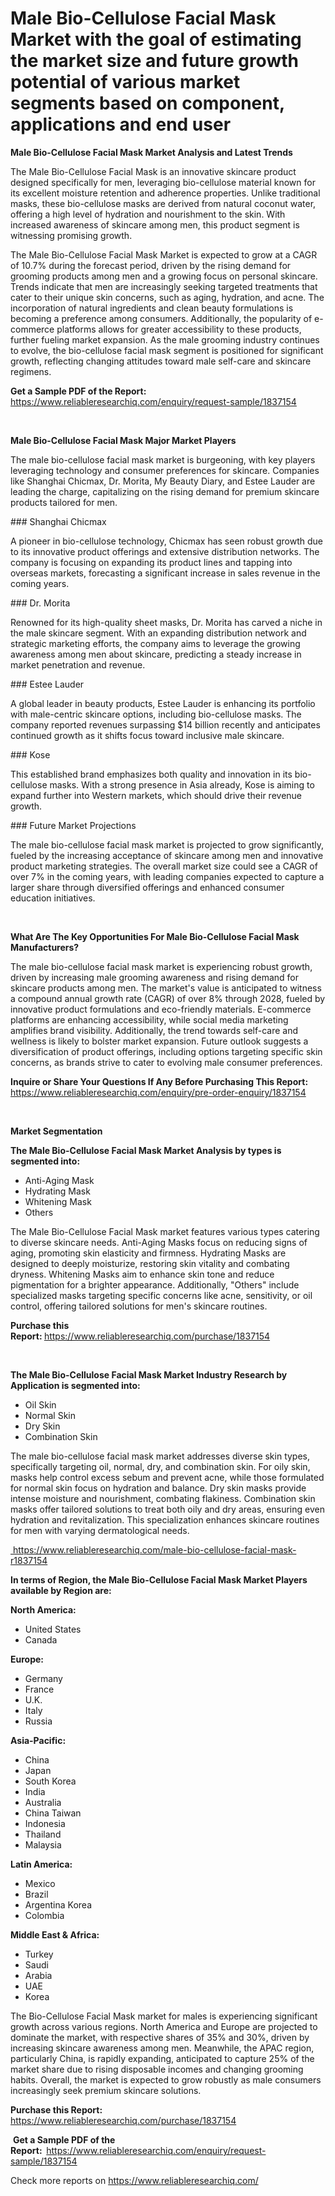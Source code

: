 <p><h1>Male Bio-Cellulose Facial Mask Market with the goal of estimating the market size and future growth potential of various market segments based on component, applications and end user</h1></p><p><strong>Male Bio-Cellulose Facial Mask Market Analysis and Latest Trends</strong></p>
<p><p>The Male Bio-Cellulose Facial Mask is an innovative skincare product designed specifically for men, leveraging bio-cellulose material known for its excellent moisture retention and adherence properties. Unlike traditional masks, these bio-cellulose masks are derived from natural coconut water, offering a high level of hydration and nourishment to the skin. With increased awareness of skincare among men, this product segment is witnessing promising growth.</p><p>The Male Bio-Cellulose Facial Mask Market is expected to grow at a CAGR of 10.7% during the forecast period, driven by the rising demand for grooming products among men and a growing focus on personal skincare. Trends indicate that men are increasingly seeking targeted treatments that cater to their unique skin concerns, such as aging, hydration, and acne. The incorporation of natural ingredients and clean beauty formulations is becoming a preference among consumers. Additionally, the popularity of e-commerce platforms allows for greater accessibility to these products, further fueling market expansion. As the male grooming industry continues to evolve, the bio-cellulose facial mask segment is positioned for significant growth, reflecting changing attitudes toward male self-care and skincare regimens.</p></p>
<p><strong>Get a Sample PDF of the Report:&nbsp;</strong> <a href="https://www.reliableresearchiq.com/enquiry/request-sample/1837154?utm_campaign=2230&utm_medium=2&utm_source=Github&utm_content=ia&utm_term=10022025&utm_id=male-bio-cellulose-facial-mask">https://www.reliableresearchiq.com/enquiry/request-sample/1837154</a></p>
<p>&nbsp;</p>
<p><strong>Male Bio-Cellulose Facial Mask Major Market Players</strong></p>
<p><p>The male bio-cellulose facial mask market is burgeoning, with key players leveraging technology and consumer preferences for skincare. Companies like Shanghai Chicmax, Dr. Morita, My Beauty Diary, and Estee Lauder are leading the charge, capitalizing on the rising demand for premium skincare products tailored for men.</p><p>### Shanghai Chicmax</p><p>A pioneer in bio-cellulose technology, Chicmax has seen robust growth due to its innovative product offerings and extensive distribution networks. The company is focusing on expanding its product lines and tapping into overseas markets, forecasting a significant increase in sales revenue in the coming years.</p><p>### Dr. Morita</p><p>Renowned for its high-quality sheet masks, Dr. Morita has carved a niche in the male skincare segment. With an expanding distribution network and strategic marketing efforts, the company aims to leverage the growing awareness among men about skincare, predicting a steady increase in market penetration and revenue.</p><p>### Estee Lauder</p><p>A global leader in beauty products, Estee Lauder is enhancing its portfolio with male-centric skincare options, including bio-cellulose masks. The company reported revenues surpassing $14 billion recently and anticipates continued growth as it shifts focus toward inclusive male skincare.</p><p>### Kose</p><p>This established brand emphasizes both quality and innovation in its bio-cellulose masks. With a strong presence in Asia already, Kose is aiming to expand further into Western markets, which should drive their revenue growth.</p><p>### Future Market Projections</p><p>The male bio-cellulose facial mask market is projected to grow significantly, fueled by the increasing acceptance of skincare among men and innovative product marketing strategies. The overall market size could see a CAGR of over 7% in the coming years, with leading companies expected to capture a larger share through diversified offerings and enhanced consumer education initiatives.</p></p>
<p>&nbsp;</p>
<p><strong>What Are The Key Opportunities For Male Bio-Cellulose Facial Mask Manufacturers?</strong></p>
<p><p>The male bio-cellulose facial mask market is experiencing robust growth, driven by increasing male grooming awareness and rising demand for skincare products among men. The market's value is anticipated to witness a compound annual growth rate (CAGR) of over 8% through 2028, fueled by innovative product formulations and eco-friendly materials. E-commerce platforms are enhancing accessibility, while social media marketing amplifies brand visibility. Additionally, the trend towards self-care and wellness is likely to bolster market expansion. Future outlook suggests a diversification of product offerings, including options targeting specific skin concerns, as brands strive to cater to evolving male consumer preferences.</p></p>
<p><strong>Inquire or Share Your Questions If Any Before Purchasing This Report:</strong> <a href="https://www.reliableresearchiq.com/enquiry/pre-order-enquiry/1837154?utm_campaign=2230&utm_medium=2&utm_source=Github&utm_content=ia&utm_term=10022025&utm_id=male-bio-cellulose-facial-mask">https://www.reliableresearchiq.com/enquiry/pre-order-enquiry/1837154</a></p>
<p>&nbsp;</p>
<p><strong>Market Segmentation</strong></p>
<p><strong>The Male Bio-Cellulose Facial Mask Market Analysis by types is segmented into:</strong></p>
<p><ul><li>Anti-Aging Mask</li><li>Hydrating Mask</li><li>Whitening Mask</li><li>Others</li></ul></p>
<p><p>The Male Bio-Cellulose Facial Mask market features various types catering to diverse skincare needs. Anti-Aging Masks focus on reducing signs of aging, promoting skin elasticity and firmness. Hydrating Masks are designed to deeply moisturize, restoring skin vitality and combating dryness. Whitening Masks aim to enhance skin tone and reduce pigmentation for a brighter appearance. Additionally, "Others" include specialized masks targeting specific concerns like acne, sensitivity, or oil control, offering tailored solutions for men's skincare routines.</p></p>
<p><strong>Purchase this Report:&nbsp;</strong><a href="https://www.reliableresearchiq.com/purchase/1837154?utm_campaign=2230&utm_medium=2&utm_source=Github&utm_content=ia&utm_term=10022025&utm_id=male-bio-cellulose-facial-mask">https://www.reliableresearchiq.com/purchase/1837154</a></p>
<p>&nbsp;</p>
<p><strong>The Male Bio-Cellulose Facial Mask Market Industry Research by Application is segmented into:</strong></p>
<p><ul><li>Oil Skin</li><li>Normal Skin</li><li>Dry Skin</li><li>Combination Skin</li></ul></p>
<p><p>The male bio-cellulose facial mask market addresses diverse skin types, specifically targeting oil, normal, dry, and combination skin. For oily skin, masks help control excess sebum and prevent acne, while those formulated for normal skin focus on hydration and balance. Dry skin masks provide intense moisture and nourishment, combating flakiness. Combination skin masks offer tailored solutions to treat both oily and dry areas, ensuring even hydration and revitalization. This specialization enhances skincare routines for men with varying dermatological needs.</p></p>
<p><a href="https://www.reliableresearchiq.com/male-bio-cellulose-facial-mask-r1837154?utm_campaign=2230&utm_medium=2&utm_source=Github&utm_content=ia&utm_term=10022025&utm_id=male-bio-cellulose-facial-mask">&nbsp;https://www.reliableresearchiq.com/male-bio-cellulose-facial-mask-r1837154</a></p>
<p><strong>In terms of Region, the Male Bio-Cellulose Facial Mask Market Players available by Region are:</strong></p>
<p>
    <p> <strong> North America: </strong>
        <ul>
            <li>United States</li>
            <li>Canada</li>
        </ul>
        </p> 
    <p> <strong> Europe: </strong>
        <ul>
            <li>Germany</li>
            <li>France</li>
            <li>U.K.</li>
            <li>Italy</li>
            <li>Russia</li>
        </ul>
        </p> 
    <p> <strong> Asia-Pacific: </strong>
        <ul>
            <li>China</li>
            <li>Japan</li>
            <li>South Korea</li>
            <li>India</li>
            <li>Australia</li>
            <li>China Taiwan</li>
            <li>Indonesia</li>
            <li>Thailand</li>
            <li>Malaysia</li>
        </ul>
        </p> 
    <p> <strong> Latin America: </strong>
        <ul>
            <li>Mexico</li>
            <li>Brazil</li>
            <li>Argentina Korea</li>
            <li>Colombia</li>
        </ul>
        </p> 
    <p> <strong> Middle East & Africa: </strong>
        <ul>
            <li>Turkey</li>
            <li>Saudi</li>
            <li>Arabia</li>
            <li>UAE</li>
            <li>Korea</li>
        </ul>
    </p>
    </p>
<p><p>The Bio-Cellulose Facial Mask market for males is experiencing significant growth across various regions. North America and Europe are projected to dominate the market, with respective shares of 35% and 30%, driven by increasing skincare awareness among men. Meanwhile, the APAC region, particularly China, is rapidly expanding, anticipated to capture 25% of the market share due to rising disposable incomes and changing grooming habits. Overall, the market is expected to grow robustly as male consumers increasingly seek premium skincare solutions.</p></p>
<p><strong>Purchase this Report: </strong><a href="https://www.reliableresearchiq.com/purchase/1837154?utm_campaign=2230&utm_medium=2&utm_source=Github&utm_content=ia&utm_term=10022025&utm_id=male-bio-cellulose-facial-mask">https://www.reliableresearchiq.com/purchase/1837154</a></p>
<p>&nbsp;<strong>Get a Sample PDF of the Report:&nbsp;&nbsp;</strong><a href="https://www.reliableresearchiq.com/enquiry/request-sample/1837154?utm_campaign=2230&utm_medium=2&utm_source=Github&utm_content=ia&utm_term=10022025&utm_id=male-bio-cellulose-facial-mask">https://www.reliableresearchiq.com/enquiry/request-sample/1837154</a></p>
<p><strong></strong></p>
<p>Check more reports on <a href="https://www.reliableresearchiq.com/?utm_campaign=2230&utm_medium=2&utm_source=Github&utm_content=ia&utm_term=10022025&utm_id=male-bio-cellulose-facial-mask">https://www.reliableresearchiq.com/</a></p>